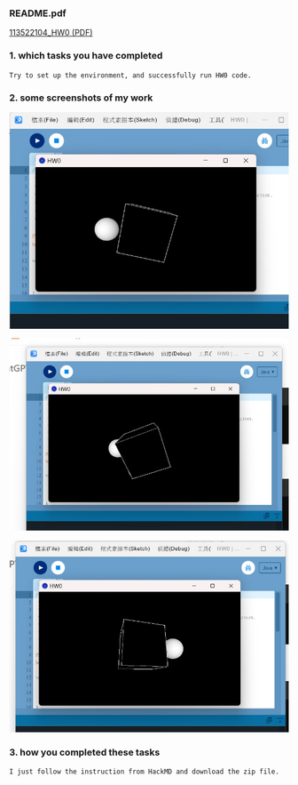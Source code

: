 ### README.pdf
[113522104_HW0 (PDF)](./README.pdf)

### 1. which tasks you have completed
```
Try to set up the environment, and successfully run HW0 code.
```

### 2. some screenshots of my work

![](./HW0-1.jpg)

![](./HW0-2.jpg)

![](./HW0-3.jpg)


### 3. how you completed these tasks
```
I just follow the instruction from HackMD and download the zip file.
```


